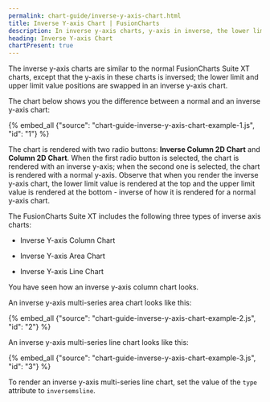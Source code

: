```yaml
---
permalink: chart-guide/inverse-y-axis-chart.html
title: Inverse Y-axis Chart | FusionCharts
description: In inverse y-axis charts, y-axis in inverse, the lower limit and upper limit value positions are swapped in an inverse y-axis chart
heading: Inverse Y-axis Chart
chartPresent: true
---
```


The inverse y-axis charts are similar to the normal FusionCharts Suite XT charts, except that the y-axis in these charts is inversed; the lower limit and upper limit value positions are swapped in an inverse y-axis chart.

The chart below shows you the difference between a normal and an inverse y-axis chart:

{% embed_all {"source": "chart-guide-inverse-y-axis-chart-example-1.js", "id": "1"} %}

The chart is rendered with two radio buttons: __Inverse Column 2D Chart__ and __Column 2D Chart__. When the first radio button is selected, the chart is rendered with an inverse y-axis; when the second one is selected, the chart is rendered with a normal y-axis. Observe that when you render the inverse y-axis chart, the lower limit value is rendered at the top and the upper limit value is rendered at the bottom - inverse of how it is rendered for a normal y-axis chart.

The FusionCharts Suite XT includes the following three types of inverse axis charts:

* Inverse Y-axis Column Chart

* Inverse Y-axis Area Chart

* Inverse Y-axis Line Chart

You have seen how an inverse y-axis column chart looks.

An inverse y-axis multi-series area chart looks like this:

{% embed_all {"source": "chart-guide-inverse-y-axis-chart-example-2.js", "id": "2"} %}

An inverse y-axis multi-series line chart looks like this:

{% embed_all {"source": "chart-guide-inverse-y-axis-chart-example-3.js", "id": "3"} %}

To render an inverse y-axis multi-series line chart, set the value of the `type` attribute to `inversemsline`.